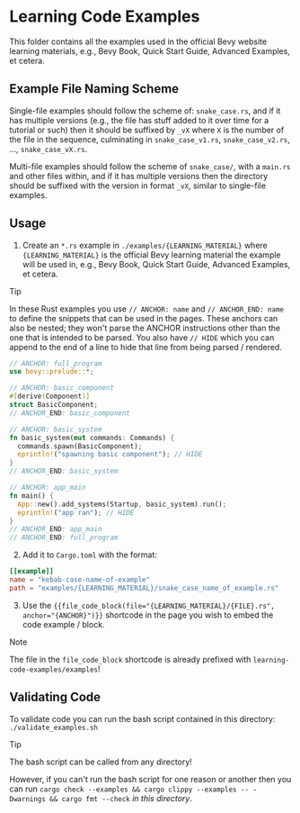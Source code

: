 # Learning Code Examples

This folder contains all the examples used in the official Bevy website learning materials, e.g., Bevy Book, Quick Start Guide, Advanced Examples, et cetera.

## Example File Naming Scheme

Single-file examples should follow the scheme of: `snake_case.rs`, and if it has multiple versions (e.g., the file has stuff added to it over time for a tutorial or such) then it should be suffixed by `_vX` where `X` is the number of the file in the sequence, culminating in `snake_case_v1.rs`, `snake_case_v2.rs`, …, `snake_case_vX.rs`.

Multi-file examples should follow the scheme of `snake_case/`, with a `main.rs` and other files within, and if it has multiple versions then the directory should be suffixed with the version in format `_vX`, similar to single-file examples.

## Usage

1. Create an `*.rs` example in `./examples/{LEARNING_MATERIAL}` where `{LEARNING_MATERIAL}` is the official Bevy learning material the example will be used in, e.g., Bevy Book, Quick Start Guide, Advanced Examples, et cetera.
  > [!TIP]
  > In these Rust examples you use `// ANCHOR: name` and `// ANCHOR_END: name` to define the snippets that can be used in the pages. These anchors can also be nested; they won't parse the ANCHOR instructions other than the one that is intended to be parsed. You also have `// HIDE` which you can append to the end of a line to hide that line from being parsed / rendered.

  ```rs
  // ANCHOR: full_program
  use bevy::prelude::*;

  // ANCHOR: basic_component
  #[derive(Component)]
  struct BasicComponent;
  // ANCHOR_END: basic_component

  // ANCHOR: basic_system
  fn basic_system(mut commands: Commands) {
    commands.spawn(BasicComponent);
    eprintln!("spawning basic component"); // HIDE
  }
  // ANCHOR_END: basic_system

  // ANCHOR: app_main
  fn main() {
    App::new().add_systems(Startup, basic_system).run();
    eprintln!("app ran"); // HIDE
  }
  // ANCHOR_END: app_main
  // ANCHOR_END: full_program
  ```

2. Add it to `Cargo.toml` with the format:

  ```toml
  [[example]]
  name = "kebab-case-name-of-example"
  path = "examples/{LEARNING_MATERIAL}/snake_case_name_of_example.rs"
  ```

3. Use the `{{file_code_block(file="{LEARNING_MATERIAL}/{FILE}.rs", anchor="{ANCHOR}")}}` shortcode in the page you wish to embed the code example / block.

> [!NOTE]
> The file in the `file_code_block` shortcode is already prefixed with `learning-code-examples/examples`!

## Validating Code

To validate code you can run the bash script contained in this directory:
`./validate_examples.sh`

>[!TIP]
> The bash script can be called from any directory!

However, if you can't run the bash script for one reason or another then you can run `cargo check --examples && cargo clippy --examples -- -Dwarnings && cargo fmt --check` _in this directory_.
